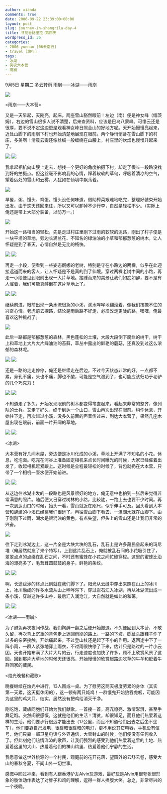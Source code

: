 ```yaml
---
author: xianda
comments: true
date: 2006-09-22 23:39:00+00:00
layout: post
slug: journey-in-shangrila-day-4
title: 寻找香格里拉·第四天
wordpress_id: 36
categories:
- 2006-yunnan [06云南行]
- travel [旅行]
tags:
- 冰湖
- 笑农大本营
- 雨崩
---
```


9月5日 星期二 多云转雨 雨崩——冰湖——雨崩



![](http://tkfiles.storage.msn.com/x1pc_jqddVOWRmZwPWAHYlShwZNX7IkAeuEcWRkyCjLgpcPrSBpYAquv0Gu8Gds3DCo_cGsjHQ5GmHGitISlpq73qm3cDLTiZzK5T3eAKdtlV2ZHWUQM-mhWFSexwr-7urQMrYbJUTzbMo)



<雨崩——大本营>



又是一天早起，天刚亮，起床。两座雪山豁然眼前！左边（南）便是神女峰（缅茨姆），右边的雪山很多人说不清楚，后来查资料，应该是巴乌八蒙峰。可惜云还是很厚，要不说不定这边更是观看神女峰日照金山的好地方呢。天开始慢慢亮起来，近处山脚下的雨崩下村也开始清楚地展现在眼前。两个静悄悄卧在雪山脚下的村庄，多美啊！清晨云雾还像丝绸一般缠绕在山腰上，村庄里的炊烟也慢慢升起来了。

<!-- more -->

![](http://tkfiles.storage.msn.com/x1pc_jqddVOWRmZwPWAHYlSh_7SQITjFy7yIky2SvrH6RDiycMz1TYBPk6ZTKcgLGU_Hx3XuWnpeJxl3eGQwzNBP6sz6I2ebSzoYz6YiYKijR84Gq-wH3Wga84Jj6l8Ta12-sqlOD9TR7I)
![](http://tkfiles.storage.msn.com/x1pc_jqddVOWRmZwPWAHYlSh0802u5IJ71kAlPwlCfIYoDwP-zlmjsKzNAYjxTy-eQV4o_5BHWk6EErSoh6jt-HbzKeU0_f7vXfGm4gQLK5OMmnfqzhADO8KRluUIwlJ2VCSs7Wp3x2hIw)



我拿起相机向山腰上走去，想找一个更好的角度拍摄下村，却走了很长一段路没找到好的拍摄点。但这丝毫不影响我的心情，踩着软软的草甸，呼吸着清凉的空气，望着远处的雪山和云雾，人犹如在仙境中飘荡着。



![](http://tkfiles.storage.msn.com/x1pc_jqddVOWRmZwPWAHYlShxmTPc0Mnu4JBX9Z9e_logefA6fBuk4NWMsPwwBI-ZbEKP4dFF_EvAA8fvMHC88W6_ubWM38bt8vl4ZLd-SVAsukrVGdMkMIa1YqxP47uNDL1KaD8pai2_8)



早餐，粥、馒头、鸡蛋。馒头没任何味道，借助榨菜艰难地吃完，整理好装束开始出发。由于这天还回来住，所以又可以卸掉不少行李，自然是轻松不少。（实际上俺还是带上大部分装备，以防万一。）



![](http://tkfiles.storage.msn.com/x1pc_jqddVOWRmZwPWAHYlSh2KWQ572O9vICUPGPJWKJrToX4fvOnVPaTq64SyaxjN7QwjOo7LGM5RMZ-BrgiBuu1C36uahRGYfSXg8ayz2s30WXXEPDvkkUAS-TsyNDRcaUB2YrbBlPyY)



开始这一路相当的轻松，先是走过村庄里刚下过雨的软软的泥路，刚出了村子便是一块平坦的草地，旁边长满兰花、不知名的绿油油的小草和郁郁葱葱的树木，让人怀疑是到了春天，心情自然是无比的畅快。



![](http://tkfiles.storage.msn.com/x1pc_jqddVOWRmZwPWAHYlSh0lRN-PYntIPPcdUIQ-3Htg4gBodks1fnmYiTqpR1upnxCGCkclTQm6mMZ79wLcRYrSHZD2Ul9NC2tmEfWNQseItpqN23Ar0-MQNrQBsrjmZ_piZdDUOcM4)
![](http://tkfiles.storage.msn.com/x1pc_jqddVOWRmZwPWAHYlShx6g-nG__wBDEhGWrJUIoGMp8MGGzfbJrKoyQOpQpHOt1ZKbcmMrPKkYsp23E4_S7IjY9Ql6vkdhyczbCoidYEm8U0mMeThfg88K2RO7p_mO1uyI-Ve93rA)



再走一小段，便看到一些姿态婀娜的老树，特别是守在小路边的两棵，似乎在此迎接远道而来的客人，让人怀疑是不是真的到了仙境。穿过两棵老树中间的小路，再走一小段便见到眼前出现一大片草地。接踵而来的美景让我们如痴如醉，要不是有人催着，我们可能真醉倒在这片草地上了。



![](http://tkfiles.storage.msn.com/x1pc_jqddVOWRmZwPWAHYlSh1j2x_2XlpzeiWzxxfhc0addRqnOqPsXuO8FyDz-WWlZDsD9IIp56OUkVF8Q_XXmO1xGV3NqJr4_coPN4nd9LXIWoN5quqJFVe_GStn0eZcW)
![](http://tkfiles.storage.msn.com/x1pc_jqddVOWRmZwPWAHYlSh-m_xwt_nCzNm0oMW5KmSMRRrSp1wKWZWLGhfgoHAc4bEncUkNaESsd4g7ycnwumdvcmG-VB_PUmHzysGYzGhVVEMUb2-CjuCnDSmRs6gVuAwvcEKCFzOfE)



继续前进，眼前出现一条水流很急的小溪，溪水哗哗地翻滚着，像我们按捺不住的兴奋心情。老虎前去探路，结论是雨后路不好走，必须改走更陡的路，嘿嘿，俺最喜欢这种挑战了。



![](http://tkfiles.storage.msn.com/x1pc_jqddVOWRmZwPWAHYlSh7dHXmBEzt5yPJQg8LWtC6B3vsG05pnC0DycacpjIGBunZNxUW5OwzJ5wYxzCspNknzFRtHwuIW0N3DiuFMWXdssIgu_hlRgpSsuPnMf-Pss3-4nFaH034I)



此后一路都是郁郁葱葱的森林，黑色蓬松的土壤，大段大段倒下腐烂的树干，树干上和草地上大片大片绿油油的苔藓，草丛中露出的鲜艳的蘑菇，还真没到过这么浓郁的森林呢。



![](http://tkfiles.storage.msn.com/x1pc_jqddVOWRmZwPWAHYlSh-6Wi_-QOAbC_yaVXguByazbxRhtw0iUNK635uhoKIHW3HQdx1gKHEuHVvzjZI6pUD2BjLfYnhafNOnyZvUTTpA8mIcsEhaqyBtPvKeCp2kX8nOdTEcIYKE)
![](http://tkfiles.storage.msn.com/x1pc_jqddVOWRmZwPWAHYlSh2_aR8HZUgAXwYDJZ-jC4Gy51ey8HklDrKcIQ_KZ0HTdfE1krijvgnYDV9VEt5kJcYKYEisJKWTZk7aeCnL7Vps0eUrzbNaAM-dXKN5xVumHZgG0C6E2xpo)



还是一路的走走停停，俺还是继续走在后边。不过今天状态非常的好，一点都不累，鼻孔不痛，头也不痛，脚也不酸，可能是空气湿润了，也可能应该归功于老驴的几个巧克力！



![](http://tkfiles.storage.msn.com/x1pc_jqddVOWRmZwPWAHYlShyzohy54ju7sftkTPd7UJkTzI6cziet51bzFLO_HOgXAEDp9qxX91Yn0-foiJWCLIXqyNo5mynmwfFrZ2mVkhsKEjBHpbtOujwkfyW-Nm8BGziJqOLdrxrE)
![](http://tkfiles.storage.msn.com/x1pc_jqddVOWRmZwPWAHYlSh6qPMBI-5r9qwRAx9mtLhbZ6ZzFKYaFKBw8ekL_gEiWpdAgLtdKin0Nv4vknuHfGGJV5IfGo4PwHoR7ES_DBg7pWh5bDxSR_Y2t23Q0NbyIeuSByROHONy8)



不知道走了多久，开始发现眼前的树木都变得笔直起来，看起来非常的整齐，像列队的士兵。又走了好久，终于到达一个山口，雪山再次出现在眼前。稍作休息，开始往下走，再次越过小溪，没多久前面的声音传过来，到达大本营了，果然几座木屋出现在眼前，前面一片开阔的草地。



![](http://tkfiles.storage.msn.com/x1pc_jqddVOWRmZwPWAHYlSh-pWf5-Cv5JWapOiO1d6jizHj3aQACJ7FPet05lmeqWQs6k-JYVx6PnGkz4HQPnK2m44WZBYdBQ6VEx6TMYvJHAVs8xcdfuPstT7LP-kXdWIWjBP5oayfVY)
![](http://tkfiles.storage.msn.com/x1pc_jqddVOWRmZwPWAHYlSh6gxlAvgeITruO3niO8-WiUizSH4VAUe2wpYzq6hzZbcKR19QQZKN-7FHmzshZ-wXM8_Fw3BVTYMqOJwgRYBxlqcehKAOFBFLnw_F2OpnNue5H1jewMBBno)



<冰湖>



大本营有好几间木屋，旁边便是冰川化成的小溪，草地上开满了不知名的小花。休息，吃泡面。吃完在河谷上准备固定相机来点长时间曝光的时候，大家已经催着出发了，收起相机赶紧跟上。这时候是全程最轻松的时候了，背包就扔在大本营，只带了一个相机一壶水便开始前进。



![](http://tkfiles.storage.msn.com/x1pc_jqddVOWRmZwPWAHYlShzdQcb-WFXbJCGrY3LsiYAbY5M9d7S7HqQksgChNr2VtLpDLJQGICGTm0x83AVzUQDveFGD0je5yMr2Cgk9AxI6K-bXo3SqzAmvbb9_PQEdwU_k8DS1oRHI)
![](http://tkfiles.storage.msn.com/x1pc_jqddVOWRmZwPWAHYlSh1sohnYCzhBNrQK_vPSCW0DnreegYOQB-v6Hwwd56qqIBokYghA0jsBQaXP6HMLjoOMF_yJSBVxvyEXePcaTgMkfT9ucmsQ8d5CQO279F-W01fx_DhuwmLU)



从这边往冰湖出发的一段路也是风景很好的地方，俺无意中也拍到一张后来觉得非常满意的照片。随后便又日穿过树林的小路，比较陡，一路上去也要不少时间。再一次到达山口的时候，抬头一看，雪山就近在咫尺，似乎伸手可及。回头看到大本营和蜿蜒的小溪已经离我们很远了。再往雪山脚下看去，一潭湖水就在山脚下。由于刚刚下过雨，湖水是很混浊的黄色，有点失望，但头上的雪山还是让我们非常的兴奋。



![](http://tkfiles.storage.msn.com/x1pc_jqddVOWRmZwPWAHYlSh94ek17FbI_Tp0UuR3pX_tDI91UziPzse-va1G0e5sPkRxHsM86Q7o5rypGHO06ZQWKUfcnaDUwc4QZBD6_AmH3Vup5UNr91WYm-cbVHLhmJRsiU6_pqRFQ)



往下走到冰湖边上，这一片全是大块大块的乱石，乱石上是许多藏民垒起来的玛尼堆（俺居然就忘了来个特写）。上到这片乱石上，俺就被乱石间的小花吸引住了，翠翠点点的点缀在乱石之间，不时还有蜜蜂在小花之间忙碌穿梭。这里的蜜蜂比沿海的漂亮多了，毛茸茸圆鼓鼓的身子，鲜艳的条纹。



![](http://tkfiles.storage.msn.com/x1pc_jqddVOWRmZwPWAHYlSh8AL4orAhwPo0lo3U0JblEq3_rZ-8-2_BHf0gHmetcBz1Feaa-SVFclasjBt1HGgiAOeYeTpKX2YXc3L7_A_YC4A-WG6Q5vgs2E1WtLZ__bwcBxPOgn98C4)
![](http://tkfiles.storage.msn.com/x1pc_jqddVOWRmZwPWAHYlSh4ykBltVuZVGf5szygqy2LlmDAOAGzos0MWu_zF1fVu7npuMjka26sC9UkRfhAAWDY973Tcc3p32Fi9baqQDII6ll6TKFzrIIBCzb0n1NEGpMvLWxTLMGj4)



啊，长途跋涉的终点此刻就在我们脚下了。阳光从云缝中穿出来照在山上的冰川上，冰川融成的许多水流从山上哗哗泻下，穿过岩石汇入冰湖，再从冰湖流出成一条小溪，穿越这许多山谷，最后汇入澜沧江，大自然就是如此的和蔼。



![](http://tkfiles.storage.msn.com/x1pc_jqddVOWRmZwPWAHYlSh9zmqu_r-7C85zlop37SedfbAx27Xi2I8G29P_e3liD0CA78sSrhutzQ2zn6MIdkaUKh8bRGb9sKz268OP7zcvRFI1bAJarq2Me6P4P22pcB7W63Auo23mo)
![](http://tkfiles.storage.msn.com/x1pc_jqddVOWRmZwPWAHYlSh1a78TPqed-kxI7IedAo9NhTKajYWbTYImXzpoCPERBZcy21NDlFkZpf0MRB7eAxnxIOA4YuAn1_k9lrW9aYWCi2TGVolNRdK9MJcXrjuWcaZGMogAMPoBw)



<冰湖——雨崩>



为了避免再次夜间作战，我们陶醉一翻之后便开始撤退。不久便回到大本营，不敢久留，再次背上沉重的背包走上返回雨崩的路上。一路的下坡，脚趾头跟鞋子作了过多的亲密接触，开始痛起来，不过登山杖还是起了不小的作用。返回途中下了一阵小雨，一群人紧张地穿上雨衣，不过雨很快停了下来，估计只是路过的一片小云团。天也开始布满了大片大片的云，行走速度也加快了许多，顾不上欣赏风景了这回。回到那片大草地的时候天还很亮，开始慢慢的欣赏起路边吃草的牛羊和赶着牛群回家的藏民。



<烛光晚餐和藏歌>





晚餐继续在烛光中进行，13人围成一桌。为了慰劳这两天极度劳累的身体（其实第一天累，这天挺休闲的），这一顿有两只炖鸡！一群饿鬼开始狼吞虎咽，可能因为这里的鸡大只、结实，居然没有把鸡给消灭干净。



刚吃饱，藏族同胞们开始为我们献歌，一首接一首，高亢嘹亮、激情澎湃，甚至手舞足蹈。突然间很感慨，这就是他们的生活！清贫，却很知足，而且他们热爱着这样的生活。他们要步行很远才能出去（17公里，而且不知道他们出去之后坐不坐车），他们要靠自己发电，很昏暗很昏暗的电灯，更不用说其它电器，手机没有信号，他们只靠一部卫星电话与外界通信，大雪封山的时候，他们便没有任何收入了。但此刻他们热情洋溢的歌声，让我们强烈的感受到他们热爱着这里的土地、热爱着这里的大山、热爱着他们的神山梅里、热爱着他们宁静的生活。



我愿意做这世外桃源的一个村民，观庭前的花开花落，望窗外的云舒云卷，感受大山的春秋冬夏，不闻山外一切世事。



感慨中回过神来，看到有人跟香港驴友Alvin玩游戏，最好玩是Alvin用很夸张很形象的肢体动作表达了对胖子和鸡的理解，逗得一群人捧腹大笑。总之，非常尽兴的一个夜晚。




